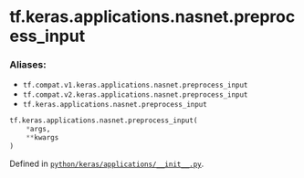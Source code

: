 <div itemscope itemtype="http://developers.google.com/ReferenceObject">
<meta itemprop="name" content="tf.keras.applications.nasnet.preprocess_input" />
<meta itemprop="path" content="Stable" />
</div>

# tf.keras.applications.nasnet.preprocess_input



### Aliases:

* `tf.compat.v1.keras.applications.nasnet.preprocess_input`
* `tf.compat.v2.keras.applications.nasnet.preprocess_input`
* `tf.keras.applications.nasnet.preprocess_input`

``` python
tf.keras.applications.nasnet.preprocess_input(
    *args,
    **kwargs
)
```



Defined in [`python/keras/applications/__init__.py`](/code/stable/tensorflow/python/keras/applications/__init__.py).

<!-- Placeholder for "Used in" -->
